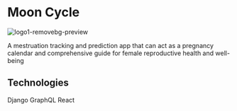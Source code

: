 # Moon Cycle
![logo1-removebg-preview](https://www.google.com/url?sa=i&url=https%3A%2F%2Fwww.healthline.com%2Fhealth%2Fwomens-health%2Fguide-to-cycle-syncing-how-to-start&psig=AOvVaw0Zn-B0grHFEO8zul11YJ8B&ust=1686152123815000&source=images&cd=vfe&ved=0CBEQjRxqFwoTCOD7_qT8rv8CFQAAAAAdAAAAABBr)

A mestruation tracking and prediction app that can act as a pregnancy calendar and comprehensive
guide for female reproductive health and well-being

## Technologies
Django
GraphQL
React
